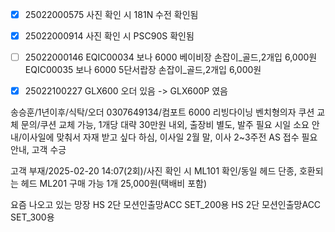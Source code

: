 - [x] 25022000575 사진 확인 시 181N 수전 확인됨
- [x] 25022000914 사진 확인 시 PSC90S 확인됨
- [ ] 25022000146 EQIC00034 보나 6000 베이비장 손잡이_골드,2개입 6,000원 EQIC00035 보나 6000 5단서랍장 손잡이_골드,2개입 6,000원
- [x] 25022100227  GLX600 오더 있음 -> GLX600P 였음 


송승훈/1년이후/식탁/오더 0307649134/컴포트 6000 리빙다이닝 벤치형의자 쿠션 교체 문의/쿠션 교체 가능, 1개당 대략 30만원 내외, 출장비 별도, 발주 필요 시일 소요 안내/이사일에 맞춰서 자재 받고 싶다 하심, 이사일 2월 말, 이사 2~3주전 AS 접수 필요 안내, 고객 수긍



고객 부재/2025-02-20 14:07(2회)/사진 확인 시 ML101 확인/동일 헤드 단종, 호환되는 헤드 ML201 구매 가능 1개 25,000원(택배비 포함)

요즘 나오고 있는 망장 
HS 2단 모션인출망ACC SET_200용
HS 2단 모션인출망ACC SET_300용
